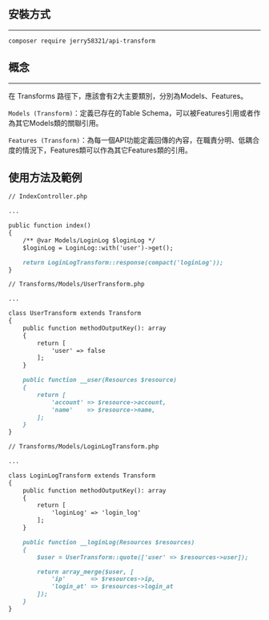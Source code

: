 ## 安裝方式

---

`composer require jerry58321/api-transform`

## 概念

---

在 Transforms 路徑下，應該會有2大主要類別，分別為Models、Features。

`Models (Transform)`：定義已存在的Table Schema，可以被Features引用或者作為其它Models類的關聯引用。

`Features (Transform)`：為每一個API功能定義回傳的內容，在職責分明、低耦合度的情況下，Features類可以作為其它Features類的引用。

## 使用方法及範例

```markdown
// IndexController.php

...

public function index()
{
    /** @var Models/LoginLog $loginLog */
    $loginLog = LoginLog::with('user')->get();

    return LoginLogTransform::response(compact('loginLog'));
}
```

```markdown
// Transforms/Models/UserTransform.php

...

class UserTransform extends Transform
{
    public function methodOutputKey(): array
    {
        return [
            'user' => false
        ];
    }

    public function __user(Resources $resource)
    {
        return [
            'account' => $resource->account,
            'name'    => $resource->name,
        ];
    }
}
```

```markdown
// Transforms/Models/LoginLogTransform.php

...

class LoginLogTransform extends Transform
{
    public function methodOutputKey(): array
    {
        return [
            'loginLog' => 'login_log'
        ];
    }

    public function __loginLog(Resources $resources)
    {
        $user = UserTransform::quote(['user' => $resources->user]);

        return array_merge($user, [
            'ip'       => $resources->ip,
            'login_at' => $resources->login_at
        ]);
    }
}
```